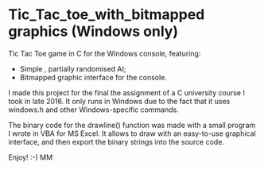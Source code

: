 # Tic_Tac_toe_with_bitmapped graphics (Windows only)
Tic Tac Toe game in C for the Windows console, featuring:

- Simple , partially randomised AI;
- Bitmapped graphic interface for the console.

I made this project for the final the assignment of a C university course I took in late 2016. It only runs in Windows due to the fact that it uses windows.h and other Windows-specific commands.

The binary code for the drawline() function was made with a small program I wrote in VBA for MS Excel. It allows to draw with an easy-to-use graphical interface, and then export the binary strings into the source code.

Enjoy! :-)
MM
